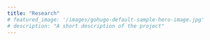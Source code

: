```yaml
---
title: "Research"
# featured_image: '/images/gohugo-default-sample-hero-image.jpg'
# description: "A short description of the project"
---
```

